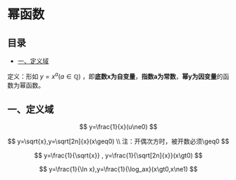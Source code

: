 # 幂函数

## 目录

-   [一、定义域](#一定义域)

定义：形如 $y=x^a(a\in\mathbb{Q})$ ，即**底数x为自变量**，**指数a为常数**，**幂y为因变量**的函数为幂函数。

## 一、定义域

$$
y=\frac{1}{x}(u\ne0)
$$

$$
y=\sqrt{x},y=\sqrt[2n]{x}(x\geq0) \\
注：开偶次方时，被开数必须\geq0
$$

$$
y=\frac{1}{\sqrt{x}} , y=\frac{1}{\sqrt[2n]{x}}(x\gt0)
$$

$$
y=\frac{1}{\ln x},y=\frac{1}{\log_ax}(x\gt0,x\ne1)
$$
